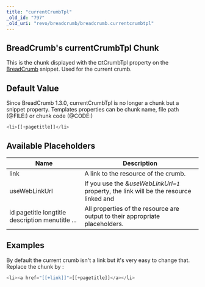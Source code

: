 ```yaml
---
title: "currentCrumbTpl"
_old_id: "797"
_old_uri: "revo/breadcrumb/breadcrumb.currentcrumbtpl"
---
```


## BreadCrumb's currentCrumbTpl Chunk

This is the chunk displayed with the ¤tCrumbTpl property on the [BreadCrumb](extras/breadcrumb "BreadCrumb") snippet. Used for the current crumb.

## Default Value

Since BreadCrumb 1.3.0, currentCrumbTpl is no longer a chunk but a snippet property. 
 Templates properties can be chunk name, file path (@FILE:) or chunk code (@CODE:)

 ``` php 
<li>[[+pagetitle]]</li>
```

## Available Placeholders

 | Name                                             | Description                                                                            |
 | ------------------------------------------------ | -------------------------------------------------------------------------------------- |
 | link                                             | A link to the resource of the crumb.                                                   |
 | useWebLinkUrl                                    | If you use the _&useWebLinkUrl=`1`_ property, the link will be the resource linked and |
 | id pagetitle longtitle description menutitle ... | All properties of the resource are output to their appropriate placeholders.           |
## Examples

By default the current crumb isn't a link but it's very easy to change that. Replace the chunk by :

``` php 
<li><a href="[[+link]]">[[+pagetitle]]</a></li>
```